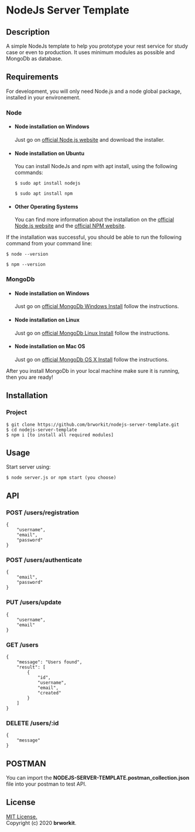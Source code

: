 # NodeJs Server Template

## Description

A simple NodeJs template to help you prototype your rest service for study case or even to production. It uses minimum modules as possible and MongoDb as database.  

## Requirements

For development, you will only need Node.js and a node global package, installed in your environement. 

### Node

- #### Node installation on Windows

  Just go on [official Node.js website](https://nodejs.org/) and download the installer.

- #### Node installation on Ubuntu

  You can install NodeJs and npm with apt install, using the following commands:
      
      $ sudo apt install nodejs
      
      $ sudo apt install npm

- #### Other Operating Systems
  You can find more information about the installation on the [official Node.js website](https://nodejs.org/) and the [official NPM website](https://npmjs.org/).

If the installation was successful, you should be able to run the following command from your command line:

    $ node --version        

    $ npm --version

### MongoDb
- #### Node installation on Windows

  Just go on [official MongoDb Windows Install](https://docs.mongodb.com/manual/tutorial/install-mongodb-on-windows/) follow the instructions.

- #### Node installation on Linux
  Just go on [official MongoDb Linux Install](https://docs.mongodb.com/manual/administration/install-on-linux/) follow the instructions.

- #### Node installation on Mac OS
  Just go on [official MongoDb OS X Install](https://docs.mongodb.com/manual/tutorial/install-mongodb-on-os-x/) follow the instructions.
      
After you install MongoDb in your local machine make sure it is running, then you are ready!


## Installation

### Project
    $ git clone https://github.com/brworkit/nodejs-server-template.git
    $ cd nodejs-server-template
    $ npm i [to install all required modules]

## Usage

Start server using: 

    $ node server.js or npm start (you choose)


## API
### POST /users/registration
    {
	    "username",
	    "email",
	    "password"
    }
### POST /users/authenticate
    {	    
	    "email",
	    "password"
    }
### PUT /users/update
    {	    
	    "username",
	    "email"
    }
### GET /users
    {
        "message": "Users found",
        "result": [
            {                
                "id",
                "username",
                "email",
                "created"                
            }
        ]
    }
### DELETE /users/:id
    {
        "message"
    }

## POSTMAN
You can import the **NODEJS-SERVER-TEMPLATE.postman_collection.json** file into your postman to test API. 

## License
[MIT License.](https://opensource.org/licenses/MIT)    
Copyright (c) 2020 **brworkit**.



